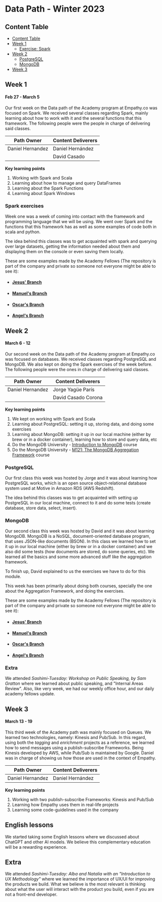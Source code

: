 # Data Path - Winter 2023

## Content Table

- [Content Table](#content-table)
- [Week 1](#week-1)
  - [Exercise: Spark](#spark-exercises)
- [Week 2](#week-2)
  - [PostgreSQL](#postgresql)
  - [MongoDB](#mongodb)
- [Week 3](#week-3)

## Week 1

#### Feb 27 - March 5

Our first week on the Data path of the Academy program at Empathy.co was focused on Spark. We received several classes regarding Spark, mainly learning about how to work with it and the several functions that this framework. The following people were the people in charge of delivering said classes.

| **Path Owner**   | **Content Deliverers** |
| ---------------- | ---------------------- |
| Daniel Hernandez | Daniel Hernández       |
|                  | David Casado           |

**Key learning points** <!-- (Do not change this line!!!)-->

1. Working with Spark and Scala
2. Learning about how to manage and query DataFrames
3. Learning about the Spark Functions
4. Learning about Spark Windows

### Spark exercises

Week one was a week of coming into contact with the framework and programming language that we will be using. We went over Spark and the functions that this framework has as well as some examples of code both in scala and python.

The idea behind this classes was to get acquainted with spark and querying over large datasets, getting the information needed about them and displaying them on the console or even saving them locally.

These are some examples made by the Academy Fellows (The repository is part of the company and private so someone not everyone might be able to see it):

- #### [Jesus' Branch](https://github.com/empathyco/academy-data-spark/tree/jesus_alonso_garcia_academy_exercises)
- #### [Manuel's Branch](https://github.com/empathyco/academy-data-spark/tree/manuel_manga_rodriguez_academy)
- #### [Oscar's Branch](https://github.com/empathyco/academy-data-spark/tree/oscar)
- #### [Angel's Branch](https://github.com/empathyco/academy-data-spark/tree/angel_iglesias_prestamo_academy_exercises)

## Week 2

#### March 6 - 12

Our second week on the Data path of the Academy program at Empathy.co was focused on databases. We received classes regarding PostgreSQL and MongoDB. We also kept on doing the Spark exercises of the week before. The following people were the ones in charge of delivering said classes.

| **Path Owner**   | **Content Deliverers** |
| ---------------- | ---------------------- |
| Daniel Hernandez | Jorge Yagüe París      |
|                  | David Casado Corona    |

**Key learning points** <!-- (Do not change this line!!!)-->

1. We kept on working with Spark and Scala
2. Learning about PostgreSQL: setting it up, storing data, and doing some exercises
3. Learning about MongoDB: setting it up in our local machine (either by brew or in a docker container), learning how to store and query data, etc
4. Do the MongoDB University - [Introduction to MongoDB](https://learn.mongodb.com/learning-paths/introduction-to-mongodb) course
5. Do the MongoDB University - [M121: The MongoDB Aggregation Framework](https://learn.mongodb.com/courses/m121-the-mongodb-aggregation-framework) course

### **PostgreSQL**

Our first class this week was hosted by Jorge and it was about learning how PostgreSQL works, which is an open source object-relational database system used at Motive in Amazon RDS (AWS Redshift).

The idea behind this classes was to get acquainted with setting up PostgreSQL in our local machine, connect to it and do some tests (create database, store data, select, insert).

### **MongoDB**

Our second class this week was hosted by David and it was about learning MongoDB. MongoDB is a NoSQL, document-oriented database program, that uses JSON-like documents (BSON). In this class we learned how to set it up in our local machine (either by brew or in a docker container) and we also did some tests (how documents are stored, do some queries, etc). We learned all the basics and some more advanced stuff like the aggregation framework.

To finish up, David explained to us the exercises we have to do for this module.

This week has been primarily about doing both courses, specially the one about the Aggregation Framework, and doing the exercises.

These are some examples made by the Academy Fellows (The repository is part of the company and private so someone not everyone might be able to see it):

- #### [Jesus' Branch](https://github.com/empathyco/academy-data-spark/tree/jesus_alonso_garcia_academy_exercises)
- #### [Manuel's Branch](https://github.com/empathyco/academy-data-spark/tree/manuel_manga_rodriguez_academy)
- #### [Oscar's Branch](https://github.com/empathyco/academy-data-spark/tree/oscar)
- #### [Angel's Branch](https://github.com/empathyco/academy-data-spark/tree/angel_iglesias_prestamo_academy_exercises)

### **Extra**

We attended _Sashimi-Tuesday: Workshop on Public Speaking, by Sam Gratton_ where we learned about public speaking, and "Internal Areas Review". Also, like very week, we had our weekly office hour, and our daily academy fellows update.

## Week 3

#### March 13 - 19

This third week of the Academy path was mainly focused on Queues. We learned two technologies, namely: Kinesis and Pub/Sub. In this regard, using both the _tagging_ and _enrichment_ projects as a reference, we learned how to send messages using a publish-subscribe Frameworks. Being Kinesis developed by AWS, while Pub/Sub is maintained by Google. Daniel was in charge of showing us how those are used in the context of Empathy.

| **Path Owner**   | **Content Deliverers** |
| ---------------- | ---------------------- |
| Daniel Hernandez | Daniel Hernández       |

**Key learning points** <!-- (Do not change this line!!!)-->

1. Working with two publish-subscribe Frameworks: Kinesis and Pub/Sub
2. Learning how Empathy uses them in real-life projects
3. Learning some code-guidelines used in the company

## English lessons

We started taking some English lessons where we discussed about ChatGPT and other AI models. We believe this complementary education will be a rewarding experience.

## Extra

We attended _Sashimi-Tuesday: Alba and Natalia with an "Introduction to UX Methodology"_ where we learned the importance of UX/UI for improving the products we build. What we believe is the most relevant is thinking about what the user will interact with the product you build, even if you are not a front-end developer.
